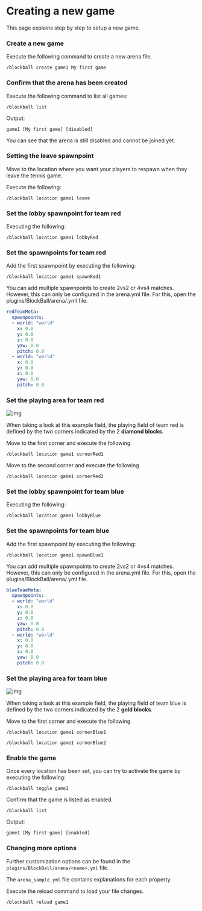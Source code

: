 # Creating a new game

This page explains step by step to setup a new game.

### Create a new game

Execute the following command to create a new arena file.

```
/blockball create game1 My first game
```

### Confirm that the arena has been created

Execute the following command to list all games:

```
/blockball list
```

Output:

```
game1 [My first game] [disabled]
```

You can see that the arena is still disabled and cannot be joined yet.

### Setting the leave spawnpoint

Move to the location where you want your players to respawn when they leave the tennis game.

Execute the following:

```
/blockball location game1 leave
```

### Set the lobby spawnpoint for team red

Executing the following:

```
/blockball location game1 lobbyRed
```

### Set the spawnpoints for team red

Add the first spawnpoint by executing the following:

```
/blockball location game1 spawnRed1
```

You can add multiple spawnpoints to create 2vs2 or 4vs4 matches. However, this can only be configured in the arena.yml file. For this, open the plugins/BlockBall/arena/<name>.yml file.

```yaml
redTeamMeta:
  spawnpoints:
  - world: "world"
    x: 0.0
    y: 0.0
    z: 0.0
    yaw: 0.0
    pitch: 0.0
  - world: "world"
    x: 0.0
    y: 0.0
    z: 0.0
    yaw: 0.0
    pitch: 0.0
```

### Set the playing area for team red

![img](assets/fieldselection.png)

When taking a look at this example field, the playing field of team red is defined by the two corners indicated by the 2 **diamond blocks**.

Move to the first corner and execute the following

```
/blockball location game1 cornerRed1
```

Move to the second corner and execute the following

```
/blockball location game1 cornerRed2
```

### Set the lobby spawnpoint for team blue

Executing the following:

```
/blockball location game1 lobbyBlue
```

### Set the spawnpoints for team blue

Add the first spawnpoint by executing the following:

```
/blockball location game1 spawnBlue1
```

You can add multiple spawnpoints to create 2vs2 or 4vs4 matches. However, this can only be configured in the arena.yml file. For this, open the plugins/BlockBall/arena/<name>.yml file.

```yaml
blueTeamMeta:
  spawnpoints:
  - world: "world"
    x: 0.0
    y: 0.0
    z: 0.0
    yaw: 0.0
    pitch: 0.0
  - world: "world"
    x: 0.0
    y: 0.0
    z: 0.0
    yaw: 0.0
    pitch: 0.0
```

### Set the playing area for team blue

![img](assets/fieldselection.png)

When taking a look at this example field, the playing field of team blue is defined by the two corners indicated by the 2 **gold blocks**.

Move to the first corner and execute the following

```
/blockball location game1 cornerBlue1
```

```
/blockball location game1 cornerBlue2
```

### Enable the game

Once every location has been set, you can try to activate the game by executing the following:

```
/blockball toggle game1
```

Confirm that the game is listed as enabled.

```
/blockball list
```

Output:

```
game1 [My first game] [enabled]
```

### Changing more options

Further customization options can be found in the ``plugins/BlockBall/arena/<name>.yml`` file.

The ``arena_sample.yml`` file contains explanations for each property.

Execute the reload command to load your file changes.

```
/blockball reload game1
```
